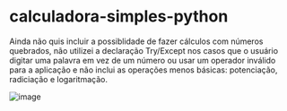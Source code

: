 # calculadora-simples-python

Ainda não quis incluir a possiblidade de fazer cálculos com números quebrados, não utilizei a declaração Try/Except nos casos que o usuário digitar uma palavra em vez de um número ou usar um operador inválido para a aplicação e não inclui as operações menos básicas: potenciação, radiciação e logaritmação.

![image](https://user-images.githubusercontent.com/51998057/151172076-8a51863b-2727-4d1c-bbf6-69bfaa872973.png)
